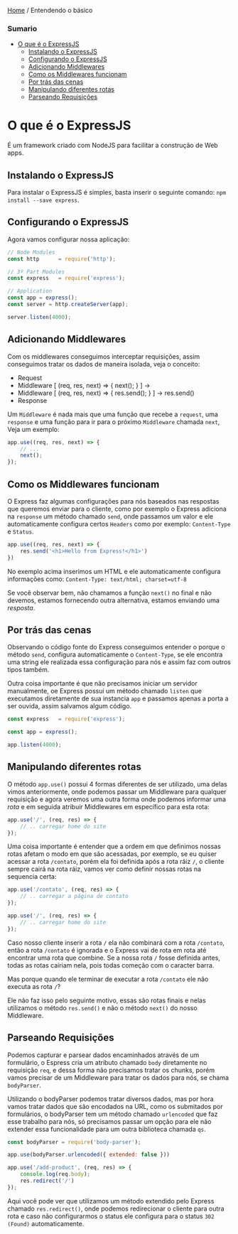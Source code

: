 [Home](../README.md) / Entendendo o básico

### Sumario

- [O que é o ExpressJS](#o-que-%C3%A9-o-expressjs)
  - [Instalando o ExpressJS](#instalando-o-expressjs)
  - [Configurando o ExpressJS](#configurando-o-expressjs)
  - [Adicionando Middlewares](#adicionando-middlewares)
  - [Como os Middlewares funcionam](#como-os-middlewares-funcionam)
  - [Por trás das cenas](#por-tr%C3%A1s-das-cenas)
  - [Manipulando diferentes rotas](#manipulando-diferentes-rotas)
  - [Parseando Requisições](#parseando-requisi%C3%A7%C3%B5es)


# O que é o ExpressJS

É um framework criado com NodeJS para facilitar a construção de Web apps.

## Instalando o ExpressJS

Para instalar o ExpressJS é simples, basta inserir o seguinte comando: `npm install --save express`.

## Configurando o ExpressJS

Agora vamos configurar nossa aplicação:

```javascript
// Node Modules
const http      = require('http');

// 3º Part Modules
const express   = require('express');

// Application
const app = express();
const server = http.createServer(app);

server.listen(4000);
```

## Adicionando Middlewares

Com os middlewares conseguimos interceptar requisições,
assim conseguimos tratar os dados de maneira isolada, veja o conceito:

- Request 
- Middleware [ (req, res, next) => { next(); } ] -> 
- Middleware [ (req, res, next) => { res.send(); } ] -> res.send()
- Response

Um `Middleware` é nada mais que uma função que recebe a `request`, uma `response` e uma função para ir para o próximo `Middleware` chamada `next`, Veja um exemplo:

```javascript
app.use((req, res, next) => {
    // ...
    next();
});
```
## Como os Middlewares funcionam

O Express faz algumas configurações para nós baseados nas respostas que queremos enviar
para o cliente, como por exemplo o Express adiciona na `response` um método chamado `send`,
onde passamos um valor e ele automaticamente configura certos `Headers` como por exemplo: `Content-Type` e `Status`.

```javascript
app.use((req, res, next) => {
    res.send('<h1>Hello from Express!</h1>')
})
```

No exemplo acima inserimos um HTML e ele automaticamente configura informações como:
`Content-Type: text/html; charset=utf-8`

Se você observar bem, não chamamos a função `next()` no final e não devemos, estamos fornecendo outra
alternativa, estamos enviando uma *resposta*.

## Por trás das cenas

Observando o código fonte do Express conseguimos entender o porque o método `send`,
configura automaticamente o `Content-Type`, se ele encontra uma string ele realizada
essa configuração para nós e assim faz com outros tipos também.

Outra coisa importante é que não precisamos iniciar um servidor manualmente, oe Express
possui um método chamado `listen` que executamos diretamente de sua instancia `app` e passamos
apenas a porta a ser ouvida, assim salvamos algum código.

```javascript
const express   = require('express');

const app = express();

app.listen(4000);
```

## Manipulando diferentes rotas

O método `app.use()` possui 4 formas diferentes de ser utilizado, uma delas vimos anteriormente,
onde podemos passar um Middleware para qualquer requisição e agora veremos uma outra forma onde podemos
informar uma *rota* e em seguida atribuir Middlewares em específico para esta rota:

```javascript
app.use('/', (req, res) => {
    // .. carregar home do site
});
```

Uma coisa importante é entender que a ordem em que definimos nossas rotas afetam o modo em que 
são acessadas, por exemplo, se eu quiser acessar a rota `/contato`, porém ela foi definida
após a rota ráiz `/`, o cliente sempre cairá na rota ráiz, vamos ver como definir nossas rotas na 
sequencia certa:

```javascript
app.use('/contato', (req, res) => {
    // .. carregar a página de contato
});

app.use('/', (req, res) => {
    // .. carregar home do site
});
```
Caso nosso cliente inserir a rota `/` ela não combinará com a rota `/contato`, então 
a rota `/contato` é ignorada e o Express vai de rota em rota até encontrar uma rota
que combine. Se a nossa rota `/` fosse definida antes, todas as rotas caíriam nela, pois todas
começão com o caracter barra.

Mas porque quando ele terminar de executar a rota `/contato` ele não executa as rota `/`?

Ele não faz isso pelo seguinte motivo, essas são rotas finais e nelas utilizamos o método
`res.send()` e não o método `next()` do nosso Middleware.

## Parseando Requisições

Podemos capturar e parsear dados encaminhados através de um formulário, o Espress
cria um atributo chamado `body` diretamente no requisição `req`, e dessa forma não precisamos tratar
os chunks, porém vamos precisar de um Middleware para tratar os dados para nós, se chama
`bodyParser`.

Utilizando o bodyParser podemos tratar diversos dados, mas por hora vamos tratar dados que
são encodados na URL, como os submitados por formulários, o bodyParser tem um método chamado
`urlencoded` que faz esse trabalho para nós, só precisamos passar um opção para ele não
extender essa funcionalidade para um outra biblioteca chamada `qs`.

```javascript
const bodyParser = require('body-parser');

app.use(bodyParser.urlencoded({ extended: false }))

app.use('/add-product', (req, res) => {
    console.log(req.body);
    res.redirect('/')
});
```

Aqui você pode ver que utilizamos um método extendido pelo Express chamado `res.redirect()`,
onde podemos redirecionar o cliente para outra rota e caso não configurarmos o status ele
configura para o status `302 (Found)` automaticamente.

